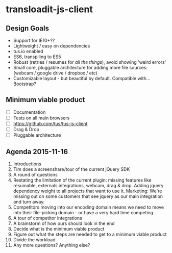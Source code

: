 # transloadit-js-client

## Design Goals
 
 - Support for IE10+??
 - Lightweight / easy on dependencies
 - tus.io enabled
 - ES6, transpiling to ES5
 - Robust (retries / resumes for *all the things*), avoid showing 'weird errors'
 - Small core, pluggable architecture for adding more file sources: (webcam / google drive / dropbox / etc)
 - Customizable layout - but beautiful by default. Compatible with... Bootstrap?

## Minimum viable product

 - [ ] Documentation
 - [ ] Tests on all main browsers
 - [ ] https://github.com/tus/tus-js-client
 - [ ] Drag & Drop
 - [ ] Pluggable architecture

## Agenda 2015-11-16

 1. Introductions
 1. Tim does a screenshare/tour of the current jQuery SDK
 1. A round of questions
 1. Restating the limitation of the current plugin: missing features like resumable, externals integrations, webcam, drag & drop. Adding jquery dependency weight to all projects that want to use it. Marketing: We're missing out on some customers that see jquery as our main integration and turn away. 
 1. Competitors moving into our encoding domain means we need to move into their file-picking domain - or have a very hard time competing
 1. A tour of competitor integrations
 1. A brainstorm of how ours should look in the end
 1. Decide what is the minimum viable product
 1. Figure out what the steps are needed to get to a minimum viable product
 1. Divide the workload
 1. Any more questions? Anything else?
